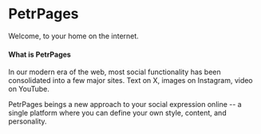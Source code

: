 # PetrPages
Welcome, to your home on the internet.

#### What is PetrPages
In our modern era of the web, most social functionality has been consolidated into a few major sites. Text on X, images on Instagram, video on YouTube.

PetrPages beings a new approach to your social expression online -- a single platform where you can define your own style, content, and personality.
